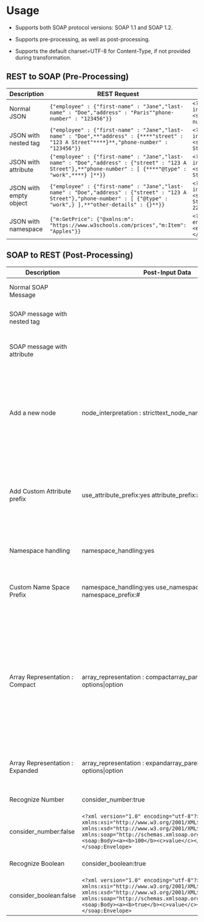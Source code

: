 ﻿---
sidebar_position: 2
---

# Usage

<head>
  <meta name="guidename" content="API Management"/>
  <meta name="context" content="GUID-54148e33-d418-4b28-afb2-38a2377904a9"/>
</head>

- Supports both SOAP protocol versions: SOAP 1.1 and SOAP 1.2. 

- Supports pre-processing, as well as post-processing. 

- Supports the default charset=UTF-8 for Content-Type, if not provided during transformation. 

## REST to SOAP (Pre-Processing)

|**Description** |**REST Request** |**Transformed SOAP Request** |
| ---- | --- | --- |
|Normal JSON |	`{"employee" : {"first-name" : "Jane","last-name" : "Doe","address" : "Paris""phone-number" : "123456"}}`|`<?xml version="1.0" encoding="UTF-8"?><soap:Envelope xmlns:xsi="http://www.w3.org/2001/XMLSchema-instance"xmlns:xsd="http://www.w3.org/2001/XMLSchema"xmlns:soap="http://schemas.xmlsoap.org/soap/envelope/"><soap:Body><employee><first-name>Jane</first-name><last-name>Doe</last-name><address>Paris</address><phone-number>123456</phone-number></employee></soap:Body></soap:Envelope>`|
|JSON with nested tag |`{"employee" : {"first-name" : "Jane","last-name" : "Doe",**"address" : {****"street" : "123 A Street"****}**,"phone-number" : "123456"}}`|`<?xml version="1.0" encoding="UTF-8"?><soap:Envelope xmlns:xsi="http://www.w3.org/2001/XMLSchema-instance"xmlns:xsd="http://www.w3.org/2001/XMLSchema"xmlns:soap="http://schemas.xmlsoap.org/soap/envelope/"><soap:Body><employee><first-name>Jane</first-name><last-name>Doe</last-name>**<address>****<street>123 A Street</street>****</address>**<phone-number>123456</phone-number></employee></soap:Body></soap:Envelope>`|
|JSON with attribute |`{"employee" : {"first-name" : "Jane","last-name" : "Doe","address" : {"street" : "123 A Street"},**"phone-number" : [ {****"@type" : "work",****} ]**}}`|`<?xml version="1.0" encoding="UTF-8"?><soap:Envelope xmlns:xsi="http://www.w3.org/2001/XMLSchema-instance"xmlns:xsd="http://www.w3.org/2001/XMLSchema"xmlns:soap="http://schemas.xmlsoap.org/soap/envelope/"><soap:Body><employee><first-name>Jane</first-name><last-name>Doe</last-name><address><street>123 A Street</street></address></employee></soap:Body></soap:Envelope>`|
|JSON with empty object |`{"employee" : {"first-name" : "Jane","last-name" : "Doe","address" : {"street" : "123 A Street"},"phone-number" : [ {"@type" : "work",} ],**"other-details" : {}**}}`|`<?xml version="1.0" encoding="UTF-8"?><soap:Envelope xmlns:xsi="http://www.w3.org/2001/XMLSchema-instance"xmlns:xsd="http://www.w3.org/2001/XMLSchema"xmlns:soap="http://schemas.xmlsoap.org/soap/envelope/"><soap:Body><employee><first-name>Jane</first-name><last-name>Doe</last-name><address><street>123 A Street</street></address><phone-number type="work">555-1111</phone-number><phone-number type="cell">555-2222</phone-number>**<other-details></other-details>**</employee></soap:Body></soap:Envelope>`|
|JSON with namespace |`{"m:GetPrice": {"@xmlns:m": "https://www.w3schools.com/prices","m:Item": "Apples"}}`|`<?xml version="1.0" encoding="UTF-8"?><env:Envelopexmlns:env="http://www.w3.org/2003/05/soap-envelope"xmlns:xsd="http://www.w3.org/2001/XMLSchema"xmlns:xsi="http://www.w3.org/2001/XMLSchema-instance"><env:Header /><env:Body><m:GetPricexmlns:m="https://www.w3schools.com/prices"><m:Item>Apples</m:Item></m:GetPrice></env:Body></env:Envelope>`|

## SOAP to REST (Post-Processing)
  
| Description | Post-Input Data | SOAP Message | Transformed REST Message | Remarks |
| --- | --- | --- | --- | --- |
| Normal SOAP Message |     | `<?xml version="1.0" encoding="UTF-8"?><soap:Envelope xmlns:soap="http://schemas.xmlsoap.org/soap/envelope/"xmlns:xsd="http://www.w3.org/2001/XMLSchema"xmlns:xsi="http://www.w3.org/2001/XMLSchema-instance"><soap:Body><employee><first-name>Jane</first-name><last-name>Doe</last-name><address>Paris</address><phone-number>123456</phone-number></employee></soap:Body></soap:Envelope>` | `{"employee":{"first-name":"Jane","last-name":"Doe","address":"Paris","phone-number":"123456"}}` |     |
| SOAP message with nested tag |     | `<soap:Envelope xmlns:xsi="http://www.w3.org/2001/XMLSchema-instance"xmlns:xsd="http://www.w3.org/2001/XMLSchema"xmlns:soap="http://schemas.xmlsoap.org/soap/envelope/"><soap:Body><employee><first-name>Jane</first-name><last-name>Doe</last-name><address>**<street>123 A Street</street>**</address><phone-number>123456</phone-number></employee></soap:Body></soap:Envelope>` | `{"employee": {"first-name": "Jane","last-name": "Doe","address": {**"street": "123 A Street"**},"phone-number": "123456"}}` |     |
| SOAP message with attribute |     | `<soap:Envelope xmlns:xsi="http://www.w3.org/2001/XMLSchema-instance"xmlns:xsd="http://www.w3.org/2001/XMLSchema"xmlns:soap="http://schemas.xmlsoap.org/soap/envelope/"><soap:Body><employee><first-name>Jane</first-name><last-name>Doe</last-name><address><street>123 A Street</street></address>**<phone-number type="work">555-1111</phone-number><phone-number type="cell">555-2222</phone-number>**</employee></soap:Body></soap:Envelope>` | `{"employee": {"first-name": "Jane","last-name": "Doe","address": {"street": "123 A Street"},**"phone-number": [{"@type": "work","$": "555-1111"},{"@type": "cell","$": "555-2222"**}]}}` |     |
| Add a new node | node_interpretation : stricttext\_node\_name : **testNode** | `<?xml version="1.0" encoding="utf-8"?><soap:Envelope xmlns:xsi="http://www.w3.org/2001/XMLSchema-instance"xmlns:xsd="http://www.w3.org/2001/XMLSchema"xmlns:soap="http://schemas.xmlsoap.org/soap/envelope/"><soap:Body><catalog><book>**<name>bookName1</name>**</book></catalog></soap:Body></soap:Envelope>` | `{"catalog": {"book": {"name": {**"testNode":"bookName1"**}}}}` | Both values, node\_interpretation and text\_node\_name, are mandatory in pre-input configuration to get the specific result. The node\_interpretation value must always be 'strict'.Be sure to configure this both together in pre-inputs to add any text node. |
| Add Custom Attribute prefix | use\_attribute\_prefix:yes attribute_prefix:# | `<?xml version="1.0" encoding="utf-8"?><soap:Envelope xmlns:xsi="http://www.w3.org/2001/XMLSchema-instance" xmlns:xsd="http://www.w3.org/2001/XMLSchema" xmlns:soap="http://schemas.xmlsoap.org/soap/envelope/"><soap:Body><catalog><book id="01"><name>bookName1</name></book></catalog></soap:Body></soap:Envelope>` | `{"catalog": {"book": {"#id":"01","name": "bookName1"}}}` | Both values, use\_attribute\_prefix and attribute\_prefix, are mandatory in pre-input configuration to get the specific result. The use\_attribute_prefix value must always be 'yes'.The attribute\_prefix must be used with use\_attribute_prefix. |
| Namespace handling | namespace_handling:yes | `<?xml version="1.0" encoding="utf-8"?><soap:Envelope xmlns:xsi="http://www.w3.org/2001/XMLSchema-instance" xmlns:xsd="http://www.w3.org/2001/XMLSchema" xmlns:soap="http://schemas.xmlsoap.org/soap/envelope/"><soap:Body><test><pre:elem xmlns:pre="urn::value">xyz</pre:elem></test></soap:Body></soap:Envelope> `| `{"test": {"pre:elem": {"xmlns:pre":"urn::value","$": "xyz"}}}` | To handle namespace, you must provide 'namespace_handling:yes' in pre-inputs. |
| Custom Name Space Prefix | namespace\_handling:yes use\_namespace\_prefix:yes namespace\_prefix:# | `<?xml version="1.0" encoding="utf-8"?><soap:Envelope xmlns:xsi="http://www.w3.org/2001/XMLSchema-instance" xmlns:xsd="http://www.w3.org/2001/XMLSchema" xmlns:soap="http://schemas.xmlsoap.org/soap/envelope/"><soap:Body><test><pre:elem xmlns:pre="urn::value">xyz</pre:elem></test></soap:Body></soap:Envelope>` | `{"test": {"pre:elem": {"#xmlns:pre":"urn::value","$": "xyz"}}}` | To handle namespace, these three values are required in pre-input configurations. This should be configured together as shown in the example. |
| Array Representation : Compact | array_representation : compactarray\_parent\_child : options\|option | `<?xml version="1.0" encoding="utf-8"?><soap:Envelope xmlns:xsi="http://www.w3.org/2001/XMLSchema-instance" xmlns:xsd="http://www.w3.org/2001/XMLSchema" xmlns:soap="http://schemas.xmlsoap.org/soap/envelope/"><soap:Body><xml><options><option>1</option><option>2</option></options></xml></soap:Body></soap:Envelope>` | `{"xml": {"options": {"option": \[1,2\]}}}` | array\_representation and array\_parent\_child must be used together to handle array representation. array\_representation compact creates a compact array as shown in the JSON example.array\_representation and array\_parent\_child should be configured together in pre-inputs to define array\_representation.In the case of multiple arrays in the JSON, array\_parent\_child becomes a comma-separated list of parent\|child. |
| Array Representation : Expanded | array_representation : expandarray\_parent\_child : options\|option | `<?xml version="1.0" encoding="utf-8"?><soap:Envelope xmlns:xsi="http://www.w3.org/2001/XMLSchema-instance" xmlns:xsd="http://www.w3.org/2001/XMLSchema" xmlns:soap="http://schemas.xmlsoap.org/soap/envelope/"><soap:Body><xml><options><option>1</option><option>2</option></options></xml></soap:Body></soap:Envelope>` | `{"xml": {"options": {"option": \[1,2\]}}}` | Expand array\_representation is the default array\_representation. If there is no configuration in pre-inputs, the default is expand. |
| Recognize Number | consider_number:true | `<?xml version="1.0" encoding="utf-8"?><soap:Envelope xmlns:xsi="http://www.w3.org/2001/XMLSchema-instance" xmlns:xsd="http://www.w3.org/2001/XMLSchema" xmlns:soap="http://schemas.xmlsoap.org/soap/envelope/"><soap:Body><a><b>100</b><c>value</c></a></soap:Body></soap:Envelope>` | `{"a": {"b": 100,"c": "value"}}` | This feature is applicable for SOAP→REST transformation only. |
| consider_number:false | `<?xml version="1.0" encoding="utf-8"?><soap:Envelope xmlns:xsi="http://www.w3.org/2001/XMLSchema-instance" xmlns:xsd="http://www.w3.org/2001/XMLSchema" xmlns:soap="http://schemas.xmlsoap.org/soap/envelope/"><soap:Body><a><b>100</b><c>value</c></a></soap:Body></soap:Envelope>` |    | This feature is applicable for SOAP→REST transformation only. |
| Recognize Boolean | consider_boolean:true | `<?xml version="1.0" encoding="utf-8"?><soap:Envelope xmlns:xsi="http://www.w3.org/2001/XMLSchema-instance" xmlns:xsd="http://www.w3.org/2001/XMLSchema" xmlns:soap="http://schemas.xmlsoap.org/soap/envelope/"><soap:Body><a><b>true</b><c>value</c></a></soap:Body></soap:Envelope>` | `{"a": {"b": true"c": "value"}}` | This feature is applicable for SOAP→REST transformation only. |
| consider_boolean:false | `<?xml version="1.0" encoding="utf-8"?><soap:Envelope xmlns:xsi="http://www.w3.org/2001/XMLSchema-instance" xmlns:xsd="http://www.w3.org/2001/XMLSchema" xmlns:soap="http://schemas.xmlsoap.org/soap/envelope/"><soap:Body><a><b>true</b><c>value</c></a></soap:Body></soap:Envelope>` | `{"a": {"b": "true""c": "value"}}` | This feature is applicable for SOAP→REST transformation only. |
